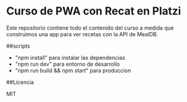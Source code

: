 # Curso de PWA con Recat en Platzi

Este repositorio contiene todo el contenido del curso a medida que construimos una app para ver recetas con la API de MealDB.

##scripts

* "npm install" para instalar las dependencias
* "npm run dev" para entorno de desarrollo
* "npm run build && npm start" para produccion

##Licencia

MIT